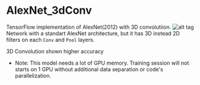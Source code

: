 # AlexNet_3dConv
TensorFlow implementation of AlexNet(2012) with 3D convolutiion.
![alt tag](https://leonardoaraujosantos.gitbooks.io/artificial-inteligence/content/image_folder_7/AlexNet_0.jpg)
Network with a standart AlexNet architecture, but it has 3D instead 2D filters on each `Conv` and `Pool` layers. 

3D Convolution shown higher accuracy 

* Note: This model needs a lot of GPU memory. Training session will not starts on 1 GPU without additional data separation or code's parallelization.
